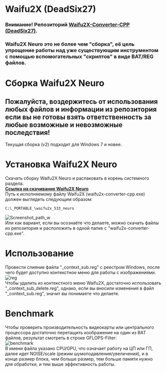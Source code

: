 # Waifu2X (DeadSix27)
### Внимание! Репозиторий [Waifu2X-Converter-CPP (DeadSix27)](https://github.com/DeadSix27/waifu2x-converter-cpp).
### Waifu2X Neuro это не более чем "сборка", её цель упрощение работы над уже существующим инструментом с помощью вспомогательных "скриптов" в виде BAT/REG файлов.
# Сборка Waifu2X Neuro
## Пожалуйста, воздержитесь от использования любых файлов и информации из репозитория если вы не готовы взять ответственность за любые возможные и невозможные последствия!
Текущая сборка (v2) подходит для Windows 7 и новее.
# Установка Waifu2X Neuro
Скачать сборку Waifu2X Neuro и распаковать в корень системного разделa.\
**[Ссылка на скачивание Waifu2X Neuro](https://github.com/Shedou/Neuro/releases/tag/W2XNv2)**\
Путь к исполняемому файлу Waifu2X (waifu2x-converter-cpp.exe) должен выглядеть следующим образом:
```
C:\_PORTABLE_\waifu2x_533_neuro
```
![Screenshot_path_w](https://user-images.githubusercontent.com/19572158/230600897-b0cf2e37-6fe4-475b-b69a-acde64f4beeb.png)\
Или как вариант, если вы осознаёте что делаете, можно скачать файлы из репозитория и расположить в одной папке с "waifu2x-converter-cpp.exe".
# Использование
Провести слияние файла "_context_sub.reg" с реестром Windows, после чего будет доступно контекстное меню для работы с изображениями.\
![reg](https://user-images.githubusercontent.com/19572158/229882146-b717f17a-56b0-4123-ba6f-139843042f1f.png)\
Чтобы удалить из контекстного меню Waifu2X, достаточно использовать "_context_sub_delete.reg", однако, если вы вносили изменения в файл "_context_sub.reg", значит вы понимаете что делаете.
# Benchmark
Чтобы проверить производительность видеокарты или центрального процессора достаточно перетащить изображение на один из BAT файлов, результат смотреть в строке GFLOPS-Filter:\
![benchmark](https://user-images.githubusercontent.com/19572158/229817764-7f3a4074-ad70-48b6-8ba9-c14bea46994c.png)\
В имени файла указано CPU/GPU, что означает работу на ЦП или ГП, далее идет NOISE/scale (режим шумоподавления/увеличения), и в конце размер блока, чем больше размер, тем больше памяти нужно для обработки, и тем выше эффективность работы.
